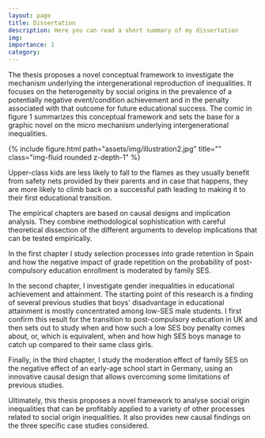 ```yaml
---
layout: page
title: Dissertation
description: Here you can read a short summary of my dissertation
img: 
importance: 1
category:
---
```


The thesis proposes a novel conceptual framework to investigate the mechanism underlying the intergenerational reproduction of inequalities. It focuses on the heterogeneity by social origins in the prevalence of a potentially negative event/condition achievement and in the penalty associated with that outcome for future educational success. The comic in figure 1 summarizes this conceptual framework and sets the base for a graphic novel on the micro mechanism underlying intergenerational inequalities.


<div class="row justify-content-sm-center">
    <div class="col-sm mt-3 mt-md-0">
        {% include figure.html path="assets/img/illustration2.jpg" title="" class="img-fluid rounded z-depth-1" %}
    </div>



Upper-class kids are less likely to fall to the flames as they usually benefit from safety nets provided by their parents and in case that happens, they are more likely to climb back on a successful path leading to making it to their first educational transition.
 
The empirical chapters are based on causal designs and implication analysis. They combine methodological sophistication with careful theoretical dissection of the different arguments to develop implications that can be tested empirically.
 
In the first chapter I study selection processes into grade retention in Spain and how the negative impact of grade repetition on the probability of post-compulsory education enrollment is moderated by family SES.
 
In the second chapter, I investigate gender inequalities in educational achievement and attainment. The starting point of this research is a finding of several previous studies that boys' disadvantage in educational attainment is mostly concentrated among low-SES male students. I first confirm this result for the transition to post-compulsory education in UK and then sets out to study when and how such a low SES boy penalty comes about, or, which is equivalent, when and how high SES boys manage to catch up compared to their same class
girls.
 
Finally, in the third chapter, I study the moderation effect of family SES on the negative effect of an early-age school start in Germany, using an innovative causal design that allows overcoming some limitations of previous studies.
 
 
Ultimately, this thesis proposes a novel framework to analyse social origin inequalities that can be profitably applied to a variety of other processes related to social origin inequalities. It also provides new causal findings on the three specific case studies considered.
 

